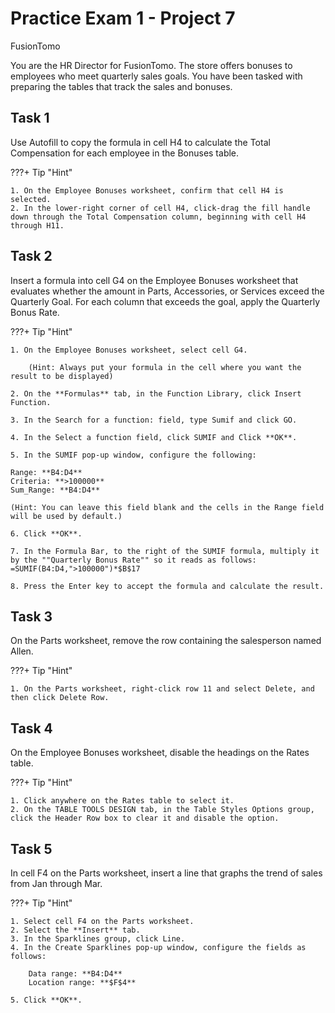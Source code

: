 # Practice Exam 1 - Project 7

FusionTomo

You are the HR Director for FusionTomo. The store offers bonuses to employees who meet quarterly sales goals. You have been tasked with preparing the tables that track the sales and bonuses.

## Task 1

Use Autofill to copy the formula in cell H4 to calculate the Total Compensation for each employee in the Bonuses table.

???+ Tip "Hint"

    1. On the Employee Bonuses worksheet, confirm that cell H4 is selected.
    2. In the lower-right corner of cell H4, click-drag the fill handle down through the Total Compensation column, beginning with cell H4 through H11.

## Task 2

Insert a formula into cell G4 on the Employee Bonuses worksheet that evaluates whether the amount in Parts, Accessories, or Services exceed the Quarterly Goal. For each column that exceeds the goal, apply the Quarterly Bonus Rate.

???+ Tip "Hint"

    1. On the Employee Bonuses worksheet, select cell G4.

        (Hint: Always put your formula in the cell where you want the result to be displayed)

    2. On the **Formulas** tab, in the Function Library, click Insert Function.
    
    3. In the Search for a function: field, type Sumif and click GO.
    
    4. In the Select a function field, click SUMIF and Click **OK**.
    
    5. In the SUMIF pop-up window, configure the following:

    Range: **B4:D4**  
    Criteria: **>100000**  
    Sum_Range: **B4:D4**  

    (Hint: You can leave this field blank and the cells in the Range field will be used by default.)

    6. Click **OK**.

    7. In the Formula Bar, to the right of the SUMIF formula, multiply it by the ""Quarterly Bonus Rate"" so it reads as follows: =SUMIF(B4:D4,">100000")*$B$17
    
    8. Press the Enter key to accept the formula and calculate the result.

## Task 3

On the Parts worksheet, remove the row containing the salesperson named Allen.

???+ Tip "Hint"

    1. On the Parts worksheet, right-click row 11 and select Delete, and then click Delete Row.

## Task 4

On the Employee Bonuses worksheet, disable the headings on the Rates table.

???+ Tip "Hint"

    1. Click anywhere on the Rates table to select it.
    2. On the TABLE TOOLS DESIGN tab, in the Table Styles Options group, click the Header Row box to clear it and disable the option.

## Task 5
In cell F4 on the Parts worksheet, insert a line that graphs the trend of sales from Jan through Mar.

???+ Tip "Hint"

    1. Select cell F4 on the Parts worksheet.
    2. Select the **Insert** tab.
    3. In the Sparklines group, click Line.
    4. In the Create Sparklines pop-up window, configure the fields as follows:

        Data range: **B4:D4**
        Location range: **$F$4**

    5. Click **OK**.
